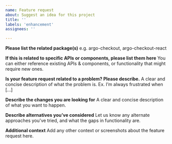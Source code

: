 ```yaml
---
name: Feature request
about: Suggest an idea for this project
title: ''
labels: 'enhancement'
assignees: ''

---
```

**Please list the related package(s)**
e.g. argo-checkout, argo-checkout-react

**If this is related to specific APIs or components, please list them here**
You can either reference existing APIs & components, or functionality that might require new ones.

**Is your feature request related to a problem? Please describe.**
A clear and concise description of what the problem is. Ex. I’m always frustrated when [...]

**Describe the changes you are looking for**
A clear and concise description of what you want to happen.

**Describe alternatives you’ve considered**
Let us know any alternate approaches you've tried, and what the gaps in functionality are.

**Additional context**
Add any other context or screenshots about the feature request here.
